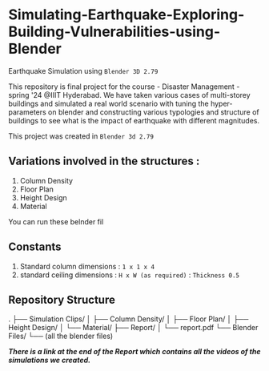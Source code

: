 # Simulating-Earthquake-Exploring-Building-Vulnerabilities-using-Blender
Earthquake Simulation using `Blender 3D 2.79`

This repository is final project for the course - Disaster Management - spring '24 @IIIT Hyderabad.
We have taken various cases of multi-storey buildings and simulated a real world scenario with tuning the hyper-parameters on blender and constructing various typologies and structure of buildings to see what is the impact of earthquake with different magnitudes.

This project was created in `Blender 3d 2.79`

## Variations involved in the structures : 
1. Column Density
2. Floor Plan
3. Height Design
4. Material 

You can run these belnder fil
## Constants 

1. Standard column dimensions :  `1 x 1 x 4`
2. standard ceiling dimensions : `H x W (as required)` : `Thickness 0.5`


## Repository Structure 
  .
  ├── Simulation Clips/
  │   ├── Column Density/
  │   ├── Floor Plan/
  │   ├── Height Design/
  │   └── Material/
  ├── Report/
  │   └── report.pdf
  └── Blender Files/
      └── (all the blender files)

***There is a link at the end of the Report which contains all the videos of the simulations we created.*** 
